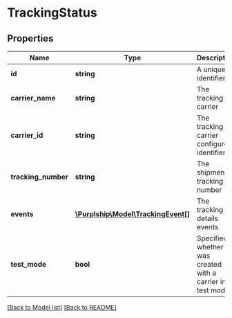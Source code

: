 # TrackingStatus

## Properties
Name | Type | Description | Notes
------------ | ------------- | ------------- | -------------
**id** | **string** | A unique identifier | [optional]
**carrier_name** | **string** | The tracking carrier |
**carrier_id** | **string** | The tracking carrier configured identifier |
**tracking_number** | **string** | The shipment tracking number |
**events** | [**\Purplship\Model\TrackingEvent[]**](TrackingEvent.md) | The tracking details events | [optional]
**test_mode** | **bool** | Specified whether it was created with a carrier in test mode |

[[Back to Model list]](../README.md#documentation-for-models) [[Back to README]](../README.md)

